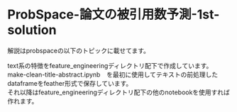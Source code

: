 # ProbSpace-論文の被引用数予測-1st-solution
解説はprobspaceの以下のトピックに載せてます。

text系の特徴をfeature_engineeringディレクトリ配下で作成しています。 <br>
make-clean-title-abstract.ipynb　を最初に使用してテキストの前処理したdataframeをfeather形式で保存しています。<br>
それ以降はfeature_engineeringディレクトリ配下の他のnotebookを使用すれば作れます。

